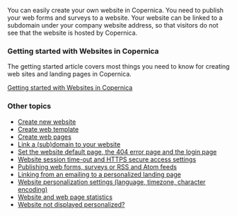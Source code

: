 You can easily create your own website in Copernica. You need to publish your web forms and surveys to a website. Your website can be linked to a subdomain under your company website address, so that visitors do not see that the website is hosted by Copernica.

### Getting started with Websites in Copernica

The getting started article covers most things you need to know for creating web sites and landing pages in Copernica.

[Getting started with Websites in Copernica](http://www.copernica.com/en/support/getting-started-with-websites)

### Other topics

- [Create new website](http://www.copernica.com/en/support/create-new-website)
- [Create web template](http://www.copernica.com/en/support/create-web-template)
- [Create web pages](http://www.copernica.com/en/support/create-web-pages)
- [Link a (sub)domain to your website](http://www.copernica.com/en/support/link-domain-to-website)
- [Set the website default page, the 404 error page and the login page](http://www.copernica.com/en/support/set-the-website-default-page-the-error-page-and-the-login-page)
- [Website session time-out and HTTPS secure access settings](http://www.copernica.com/en/support/website-session-time-out-and-https-secure-access-settings)
- [Publishing web forms, surveys or RSS and Atom feeds](http://www.copernica.com/en/support/publishing-web-forms-surveys-or-rss-and-atom-feeds)
- [Linking from an emailing to a personalized landing page](http://www.copernica.com/en/support/linking-to-your-website-from-an-emailing)
- [Website personalization settings (language, timezone, character encoding)](http://www.copernica.com/en/support/document-and-template-personalization-settings)
- [Website and web page statistics](http://www.copernica.com/en/support/website-and-web-page-statistics)
- [Website not displayed personalized? ](http://www.copernica.com/en/support/website-not-displayed-personalized)